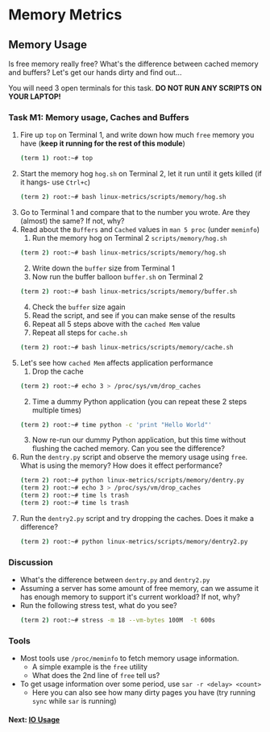 # Memory Metrics

## Memory Usage

Is free memory really free? What's the difference between cached memory and buffers? Let's get our hands dirty and find out...

You will need 3 open terminals for this task. **DO NOT RUN ANY SCRIPTS ON YOUR LAPTOP!**

### Task M1: Memory usage, Caches and Buffers

1. Fire up `top` on Terminal 1, and write down how much `free` memory you have (**keep it running for the rest of this module**)
    ```bash
    (term 1) root:~# top
    ```
2. Start the memory hog `hog.sh` on Terminal 2, let it run until it gets killed (if it hangs- use `Ctrl+c`)
    ```bash
    (term 2) root:~# bash linux-metrics/scripts/memory/hog.sh
    ```
3. Go to Terminal 1 and compare that to the number you wrote. Are they (almost) the same? If not, why?
4. Read about the `Buffers` and `Cached`  values in `man 5 proc` (under `meminfo`)
	1. Run the memory hog on Terminal 2 `scripts/memory/hog.sh`
    ```bash
    (term 2) root:~# bash linux-metrics/scripts/memory/hog.sh
    ```
	2. Write down the `buffer` size from Terminal 1
	3. Now run the buffer balloon `buffer.sh` on Terminal 2
    ```bash
    (term 2) root:~# bash linux-metrics/scripts/memory/buffer.sh
    ```
	4. Check the `buffer` size again
	5. Read the script, and see if you can make sense of the results
	6. Repeat all 5 steps above with the `cached Mem` value 
    7. Repeat all steps for `cache.sh`
    ```bash
    (term 2) root:~# bash linux-metrics/scripts/memory/cache.sh
    ```
5. Let's see how `cached Mem` affects application performance
	1. Drop the cache 
    ```bash
    (term 2) root:~# echo 3 > /proc/sys/vm/drop_caches
    ``` 
	2. Time a dummy Python application (you can repeat these 2 steps multiple times)
    ```bash
    (term 2) root:~# time python -c 'print "Hello World"'
    ```
	3. Now re-run our dummy Python application, but this time without flushing the cached memory. Can you see the difference?
6. Run the `dentry.py` script and observe the memory usage using `free`. What is using the memory? How does it effect performance?
    ```bash
    (term 2) root:~# python linux-metrics/scripts/memory/dentry.py
    (term 2) root:~# echo 3 > /proc/sys/vm/drop_caches
    (term 2) root:~# time ls trash
    (term 2) root:~# time ls trash

    ```
7. Run the `dentry2.py` script and try dropping the caches. Does it make a difference?
    ```bash
    (term 2) root:~# python linux-metrics/scripts/memory/dentry2.py
    ```

### Discussion

- What's the difference between `dentry.py` and `dentry2.py`
- Assuming a server has some amount of free memory, can we assume it has enough memory to support it's current workload? If not, why?
- Run the following stress test, what do you see?
  ```bash
  (term 2) root:~# stress -m 18 --vm-bytes 100M  -t 600s
  ```


### Tools

 - Most tools use `/proc/meminfo` to fetch memory usage information.
	 - A simple example is the `free` utility
     - What does the 2nd line of `free` tell us?
 - To get usage information over some period, use `sar -r <delay> <count>`
	 - Here you can also see how many dirty pages you have (try running `sync` while `sar` is running)

#### Next: [IO Usage](io-usage.md)
